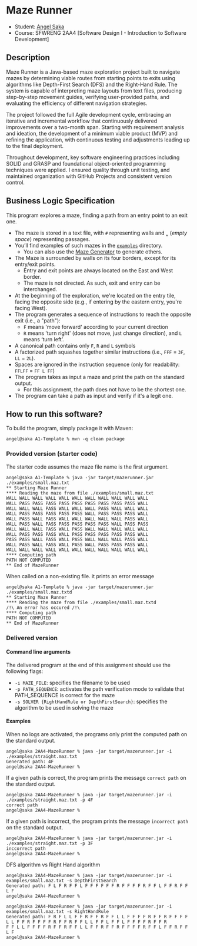# Maze Runner

- Student: [Angel Saka](https://angiez37.github.io)
- Course: SFWRENG 2AA4 [Software Design I - Introduction to Software Development]

## Description
Maze Runner is a Java-based maze exploration project built to navigate mazes by determining viable routes from starting points to exits using algorithms like Depth-First Search (DFS) and the Right-Hand Rule. The system is capable of interpreting maze layouts from text files, producing step-by-step movement guides, verifying user-provided paths, and evaluating the efficiency of different navigation strategies.

The project followed the full Agile development cycle, embracing an iterative and incremental workflow that continuously delivered improvements over a two-month span. Starting with requirement analysis and ideation, the development of a minimum viable product (MVP) and refining the application, with continuous testing and adjustments leading up to the final deployment.

Throughout development, key software engineering practices including SOLID and GRASP and foundational object-oriented programming techniques were applied. I ensured quality through unit testing, and maintained organization with GitHub Projects and consistent version control.

## Business Logic Specification

This program explores a maze, finding a path from an entry point to an exit one.

- The maze is stored in a text file, with `#` representing walls and `␣` (_empty space_) representing passages.
- You’ll find examples of such mazes in the [`examples`](./examples) directory. 
    - You can also use the [Maze Generator](https://github.com/ace-lectures/maze-gen) to generate others.
- The Maze is surrounded by walls on its four borders, except for its entry/exit points.
    - Entry and exit points are always located on the East and West border.
    - The maze is not directed. As such, exit and entry can be interchanged.
- At the beginning of the exploration, we're located on the entry tile, facing the opposite side (e.g., if entering by the eastern entry, you're facing West).
- The program generates a sequence of instructions to reach the opposite exit (i.e., a "path"):
    - `F` means 'move forward' according to your current direction
    - `R` means 'turn right' (does not move, just change direction), and `L` means ‘turn left’. 
- A canonical path contains only `F`, `R` and `L` symbols
- A factorized path squashes together similar instructions (i.e., `FFF` = `3F`, `LL` = `2L`).
- Spaces are ignored in the instruction sequence (only for readability: `FFLFF` = `FF L FF`)
- The program takes as input a maze and print the path on the standard output.
    - For this assignment, the path does not have to be the shortest one.
- The program can take a path as input and verify if it's a legit one.

## How to run this software?

To build the program, simply package it with Maven:

```
angel@saka A1-Template % mvn -q clean package 
```

### Provided version (starter code)

The starter code assumes the maze file name is the first argument. 

```
angel@saka A1-Template % java -jar target/mazerunner.jar ./examples/small.maz.txt
** Starting Maze Runner
**** Reading the maze from file ./examples/small.maz.txt
WALL WALL WALL WALL WALL WALL WALL WALL WALL WALL WALL 
WALL PASS PASS PASS PASS PASS PASS PASS PASS PASS WALL 
WALL WALL WALL PASS WALL WALL WALL PASS WALL WALL WALL 
WALL PASS PASS PASS PASS PASS WALL PASS PASS PASS WALL 
WALL PASS WALL PASS WALL WALL WALL WALL WALL PASS WALL 
WALL PASS WALL PASS PASS PASS PASS PASS WALL PASS PASS 
WALL WALL WALL PASS WALL PASS WALL WALL WALL WALL WALL 
WALL PASS PASS PASS WALL PASS PASS PASS PASS PASS WALL 
PASS PASS WALL PASS WALL PASS WALL WALL WALL PASS WALL 
WALL PASS WALL PASS WALL PASS WALL PASS PASS PASS WALL 
WALL WALL WALL WALL WALL WALL WALL WALL WALL WALL WALL 
**** Computing path
PATH NOT COMPUTED
** End of MazeRunner
```

When called on a non-existing file. it prints an error message

```
angel@saka A1-Template % java -jar target/mazerunner.jar ./examples/small.maz.txtd
** Starting Maze Runner
**** Reading the maze from file ./examples/small.maz.txtd
/!\ An error has occured /!\
**** Computing path
PATH NOT COMPUTED
** End of MazeRunner
```

### Delivered version

#### Command line arguments

The delivered program at the end of this assignment should use the following flags:

- `-i MAZE_FILE`: specifies the filename to be used
- `-p PATH_SEQUENCE`: activates the path verification mode to validate that PATH_SEQUENCE is correct for the maze
- `-s SOLVER {RightHandRule or DepthFirstSearch}`: specifies the algorithm to be used in solving the maze

#### Examples

When no logs are activated, the programs only print the computed path on the standard output.

```
angel@saka 2AA4-MazeRunner % java -jar target/mazerunner.jar -i ./examples/straight.maz.txt
Generated path: 4F
angel@saka 2AA4-MazeRunner %
```

If a given path is correct, the program prints the message `correct path` on the standard output.

```
angel@saka 2AA4-MazeRunner % java -jar target/mazerunner.jar -i ./examples/straight.maz.txt -p 4F
correct path
angel@saka 2AA4-MazeRunner %
```

If a given path is incorrect, the program prints the message `incorrect path` on the standard output.

```
angel@saka 2AA4-MazeRunner % java -jar target/mazerunner.jar -i ./examples/straight.maz.txt -p 3F
inccorrect path
angel@saka 2AA4-MazeRunner %
```

DFS algorithm vs Right Hand algorithm

```
angel@saka 2AA4-MazeRunner % java -jar target/mazerunner.jar -i examples/small.maz.txt -s DepthFirstSearch
Generated path: F L F R F F L F F F F F F R F F F F R F F L F F R F F L F
angel@saka 2AA4-MazeRunner %
```

```
angel@saka 2AA4-MazeRunner % java -jar target/mazerunner.jar -i examples/small.maz.txt -s RightHandRule
Generated path: F R F L L F F R F F R F F L L F F F F R F F R F F F F L L F F R F F F F R F F R F F L L F F L F F L F F F F R F F R
F F L L F F F F R F F R F F L L F F R F F R F F F F R F F L F F R F F L F
angel@saka 2AA4-MazeRunner %
```

